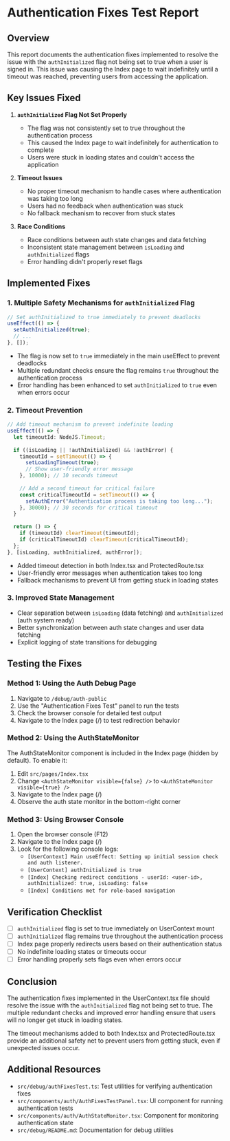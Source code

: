 # Authentication Fixes Test Report

## Overview

This report documents the authentication fixes implemented to resolve the issue with the `authInitialized` flag not being set to true when a user is signed in. This issue was causing the Index page to wait indefinitely until a timeout was reached, preventing users from accessing the application.

## Key Issues Fixed

1. **`authInitialized` Flag Not Set Properly**
   - The flag was not consistently set to true throughout the authentication process
   - This caused the Index page to wait indefinitely for authentication to complete
   - Users were stuck in loading states and couldn't access the application

2. **Timeout Issues**
   - No proper timeout mechanism to handle cases where authentication was taking too long
   - Users had no feedback when authentication was stuck
   - No fallback mechanism to recover from stuck states

3. **Race Conditions**
   - Race conditions between auth state changes and data fetching
   - Inconsistent state management between `isLoading` and `authInitialized` flags
   - Error handling didn't properly reset flags

## Implemented Fixes

### 1. Multiple Safety Mechanisms for `authInitialized` Flag

```typescript
// Set authInitialized to true immediately to prevent deadlocks
useEffect(() => {
  setAuthInitialized(true);
  // ...
}, []);
```

- The flag is now set to `true` immediately in the main useEffect to prevent deadlocks
- Multiple redundant checks ensure the flag remains `true` throughout the authentication process
- Error handling has been enhanced to set `authInitialized` to `true` even when errors occur

### 2. Timeout Prevention

```typescript
// Add timeout mechanism to prevent indefinite loading
useEffect(() => {
  let timeoutId: NodeJS.Timeout;
  
  if ((isLoading || !authInitialized) && !authError) {
    timeoutId = setTimeout(() => {
      setLoadingTimeout(true);
      // Show user-friendly error message
    }, 10000); // 10 seconds timeout
    
    // Add a second timeout for critical failure
    const criticalTimeoutId = setTimeout(() => {
      setAuthError("Authentication process is taking too long...");
    }, 30000); // 30 seconds for critical timeout
  }
  
  return () => {
    if (timeoutId) clearTimeout(timeoutId);
    if (criticalTimeoutId) clearTimeout(criticalTimeoutId);
  };
}, [isLoading, authInitialized, authError]);
```

- Added timeout detection in both Index.tsx and ProtectedRoute.tsx
- User-friendly error messages when authentication takes too long
- Fallback mechanisms to prevent UI from getting stuck in loading states

### 3. Improved State Management

- Clear separation between `isLoading` (data fetching) and `authInitialized` (auth system ready)
- Better synchronization between auth state changes and user data fetching
- Explicit logging of state transitions for debugging

## Testing the Fixes

### Method 1: Using the Auth Debug Page

1. Navigate to `/debug/auth-public`
2. Use the "Authentication Fixes Test" panel to run the tests
3. Check the browser console for detailed test output
4. Navigate to the Index page (/) to test redirection behavior

### Method 2: Using the AuthStateMonitor

The AuthStateMonitor component is included in the Index page (hidden by default). To enable it:

1. Edit `src/pages/Index.tsx`
2. Change `<AuthStateMonitor visible={false} />` to `<AuthStateMonitor visible={true} />`
3. Navigate to the Index page (/)
4. Observe the auth state monitor in the bottom-right corner

### Method 3: Using Browser Console

1. Open the browser console (F12)
2. Navigate to the Index page (/)
3. Look for the following console logs:
   - `[UserContext] Main useEffect: Setting up initial session check and auth listener.`
   - `[UserContext] authInitialized is true`
   - `[Index] Checking redirect conditions - userId: <user-id>, authInitialized: true, isLoading: false`
   - `[Index] Conditions met for role-based navigation`

## Verification Checklist

- [ ] `authInitialized` flag is set to true immediately on UserContext mount
- [ ] `authInitialized` flag remains true throughout the authentication process
- [ ] Index page properly redirects users based on their authentication status
- [ ] No indefinite loading states or timeouts occur
- [ ] Error handling properly sets flags even when errors occur

## Conclusion

The authentication fixes implemented in the UserContext.tsx file should resolve the issue with the `authInitialized` flag not being set to true. The multiple redundant checks and improved error handling ensure that users will no longer get stuck in loading states.

The timeout mechanisms added to both Index.tsx and ProtectedRoute.tsx provide an additional safety net to prevent users from getting stuck, even if unexpected issues occur.

## Additional Resources

- `src/debug/authFixesTest.ts`: Test utilities for verifying authentication fixes
- `src/components/auth/AuthFixesTestPanel.tsx`: UI component for running authentication tests
- `src/components/auth/AuthStateMonitor.tsx`: Component for monitoring authentication state
- `src/debug/README.md`: Documentation for debug utilities